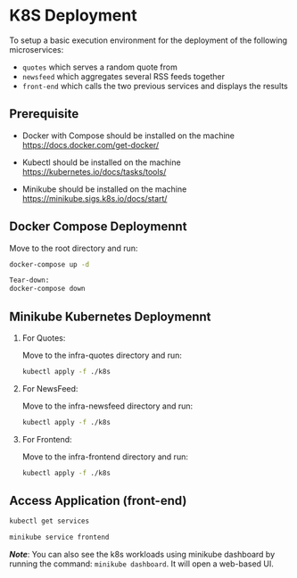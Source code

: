 # K8S Deployment

To setup a basic execution environment for the deployment of the following microservices:

* `quotes` which serves a random quote from
* `newsfeed` which aggregates several RSS feeds together
* `front-end` which calls the two previous services and displays the results

## Prerequisite

* Docker with Compose should be installed on the machine
https://docs.docker.com/get-docker/

* Kubectl should be installed on the machine
https://kubernetes.io/docs/tasks/tools/

* Minikube should be installed on the machine
https://minikube.sigs.k8s.io/docs/start/


## Docker Compose Deploymennt

Move to the root directory and run:

```bash
docker-compose up -d

Tear-down:
docker-compose down
```
## Minikube Kubernetes Deploymennt

1. For Quotes:

    Move to the infra-quotes directory and run:

    ```bash
    kubectl apply -f ./k8s
    ```

2. For NewsFeed:

    Move to the infra-newsfeed directory and run:

    ```bash
    kubectl apply -f ./k8s
    ```

3. For Frontend:

    Move to the infra-frontend directory and run:

    ```bash
    kubectl apply -f ./k8s
    ```

## Access Application (front-end)

```bash
kubectl get services

minikube service frontend
```

***Note***: You can also see the k8s workloads using minikube dashboard by running the command: `minikube dashboard`. It will open a web-based UI.